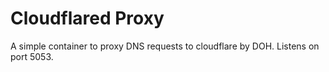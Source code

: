 # Cloudflared Proxy

A simple container to proxy DNS requests to cloudflare by DOH. Listens on port 5053.